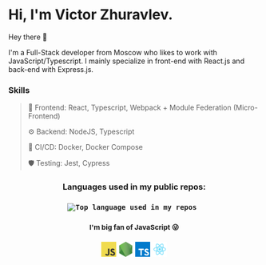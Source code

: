 # Hi, I'm Victor Zhuravlev.

Hey there 👋

I'm a Full-Stack developer from Moscow who likes to work with JavaScript/Typescript. I mainly specialize in front-end with React.js and back-end with Express.js.

### Skills

> 🎨 Frontend: React, Typescript, Webpack + Module Federation (Micro-Frontend)
> 
> ⚙️ Backend: NodeJS, Typescript
> 
> 🚀 CI/CD: Docker, Docker Compose
> 
> 🛡 Testing: Jest, Cypress

<div align="center">
  <h3>Languages used in my public repos:</b>
  <br />
  <br />
  <code><img width="" src="https://github-readme-stats.vercel.app/api/top-langs/?username=viczhuravlev&layout=compact" alt="Top language used in my repos" /> </code>
  <br />  
  <br />
  <small>I'm big fan of JavaScript 😜</small>
  <br />
  <br />	
  <code><img height="30" src="https://raw.githubusercontent.com/github/explore/80688e429a7d4ef2fca1e82350fe8e3517d3494d/topics/javascript/javascript.png"></code>
  <code><img height="30" src="https://raw.githubusercontent.com/github/explore/80688e429a7d4ef2fca1e82350fe8e3517d3494d/topics/nodejs/nodejs.png"></code>   
  <code><img height="30" src="https://raw.githubusercontent.com/github/explore/80688e429a7d4ef2fca1e82350fe8e3517d3494d/topics/typescript/typescript.png"></code>
  <code><img height="30" src="https://raw.githubusercontent.com/github/explore/80688e429a7d4ef2fca1e82350fe8e3517d3494d/topics/react/react.png"></code>
</div>
